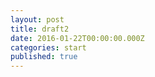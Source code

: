 ```yaml
---
layout: post
title: draft2
date: 2016-01-22T00:00:00.000Z
categories: start
published: true
---
```

